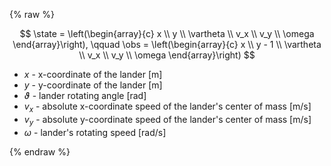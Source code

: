 {% raw %} 

$$
\state = \left(\begin{array}{c}
x \\
y \\
\vartheta \\
v_x \\
v_y \\
\omega
\end{array}\right),
\qquad
\obs = \left(\begin{array}{c}
x \\
y - 1 \\
\vartheta \\
v_x \\
v_y \\
\omega
\end{array}\right)
$$

- $x$ - x-coordinate of the lander [m]
- $y$ - y-coordinate of the lander [m]
- $\vartheta$ - lander rotating angle [rad]
- $v_x$ - absolute x-coordinate speed of the lander's center of mass [m/s]
- $v_y$ - absolute y-coordinate speed of the lander's center of mass [m/s]
- $\omega$ - lander's rotating speed [rad/s]

{% endraw %}